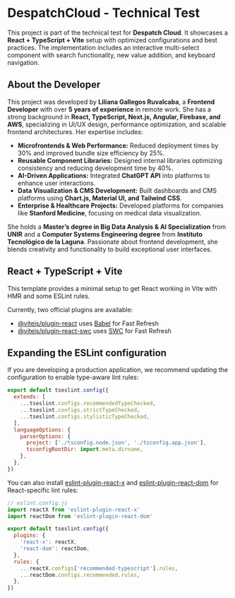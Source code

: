 # DespatchCloud - Technical Test

This project is part of the technical test for **Despatch Cloud**. It showcases a **React + TypeScript + Vite** setup with optimized configurations and best practices. The implementation includes an interactive multi-select component with search functionality, new value addition, and keyboard navigation.

## About the Developer
This project was developed by **Liliana Gallegos Ruvalcaba**, a **Frontend Developer** with over **5 years of experience** in remote work. She has a strong background in **React, TypeScript, Next.js, Angular, Firebase, and AWS**, specializing in UI/UX design, performance optimization, and scalable frontend architectures. Her expertise includes:

- **Microfrontends & Web Performance:** Reduced deployment times by 30% and improved bundle size efficiency by 25%.
- **Reusable Component Libraries:** Designed internal libraries optimizing consistency and reducing development time by 40%.
- **AI-Driven Applications:** Integrated **ChatGPT API** into platforms to enhance user interactions.
- **Data Visualization & CMS Development:** Built dashboards and CMS platforms using **Chart.js, Material UI, and Tailwind CSS**.
- **Enterprise & Healthcare Projects:** Developed platforms for companies like **Stanford Medicine**, focusing on medical data visualization.

She holds a **Master’s degree in Big Data Analysis & AI Specialization** from **UNIR** and a **Computer Systems Engineering degree** from **Instituto Tecnológico de la Laguna**. Passionate about frontend development, she blends creativity and functionality to build exceptional user interfaces.

## React + TypeScript + Vite

This template provides a minimal setup to get React working in Vite with HMR and some ESLint rules.

Currently, two official plugins are available:

- [@vitejs/plugin-react](https://github.com/vitejs/vite-plugin-react/blob/main/packages/plugin-react/README.md) uses [Babel](https://babeljs.io/) for Fast Refresh
- [@vitejs/plugin-react-swc](https://github.com/vitejs/vite-plugin-react-swc) uses [SWC](https://swc.rs/) for Fast Refresh

## Expanding the ESLint configuration

If you are developing a production application, we recommend updating the configuration to enable type-aware lint rules:

```js
export default tseslint.config({
  extends: [
    ...tseslint.configs.recommendedTypeChecked,
    ...tseslint.configs.strictTypeChecked,
    ...tseslint.configs.stylisticTypeChecked,
  ],
  languageOptions: {
    parserOptions: {
      project: ['./tsconfig.node.json', './tsconfig.app.json'],
      tsconfigRootDir: import.meta.dirname,
    },
  },
})
```

You can also install [eslint-plugin-react-x](https://github.com/Rel1cx/eslint-react/tree/main/packages/plugins/eslint-plugin-react-x) and [eslint-plugin-react-dom](https://github.com/Rel1cx/eslint-react/tree/main/packages/plugins/eslint-plugin-react-dom) for React-specific lint rules:

```js
// eslint.config.js
import reactX from 'eslint-plugin-react-x'
import reactDom from 'eslint-plugin-react-dom'

export default tseslint.config({
  plugins: {
    'react-x': reactX,
    'react-dom': reactDom,
  },
  rules: {
    ...reactX.configs['recommended-typescript'].rules,
    ...reactDom.configs.recommended.rules,
  },
})
```